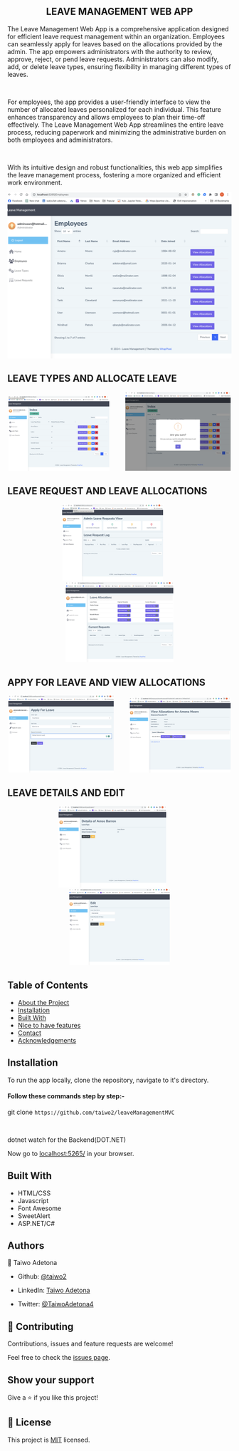 
  <h2 align="center">LEAVE MANAGEMENT WEB APP</h2>
  <p>
The Leave Management Web App is a comprehensive application designed for efficient leave request management within an organization. Employees can seamlessly apply for leaves based on the allocations provided by the admin. The app empowers administrators with the authority to review, approve, reject, or pend leave requests. Administrators can also modify, add, or delete leave types, ensuring flexibility in managing different types of leaves.</p><br/>

<p>For employees, the app provides a user-friendly interface to view the number of allocated leaves personalized for each individual. This feature enhances transparency and allows employees to plan their time-off effectively. The Leave Management Web App streamlines the entire leave process, reducing paperwork and minimizing the administrative burden on both employees and administrators.</p>
</br>
<p>With its intuitive design and robust functionalities, this web app simplifies the leave management process, fostering a more organized and efficient work environment.</p>

<p align="center">
<img class=mobile-image src="./images/employeelist.png" /> 
</p>

## LEAVE TYPES  AND ALLOCATE LEAVE <br/>
<p align="center">
<img class=mobile-image src="./images/leavetypes.png" width="45%" /> &nbsp; &nbsp; &nbsp; &nbsp; <img class=mobile-image src="./images/allocate.png" width="47%" />
</p>

## LEAVE REQUEST AND  LEAVE ALLOCATIONS<br/>
<p align="center">
<img class=mobile-image src="./images/adminleaverequest.png" width="45%" /> &nbsp; &nbsp; &nbsp; &nbsp; <img class=mobile-image src="./images/allocations.png" width="48%" />
</p>

## APPY FOR LEAVE AND VIEW ALLOCATIONS<br/>
<p align="center">
<img class=mobile-image src="./images/applyleave.png" width="47%" /> &nbsp; &nbsp; &nbsp; &nbsp; <img class=mobile-image src="./images/viewalocations.png" width="45%" />
</p>

## LEAVE DETAILS AND EDIT <br/>
<p align="center">
<img class=mobile-image src="./images/Details.png" width="48%" /> &nbsp; &nbsp; &nbsp; &nbsp; <img class=mobile-image src="./images/edit.png" width="45%" />
</p>



<!-- TABLE OF CONTENTS -->
## Table of Contents

* [About the Project](#about-the-project)
* [Installation](#installation)
* [Built With](#built-with)
* [Nice to have features](#nice-to-have-features)
* [Contact](#authors)
* [Acknowledgements](#acknowledgments)


<!-- INSTALLATION -->

## Installation

To run the app locally, clone the repository, navigate to it's directory.

#### Follow these commands step by step:-


git clone `https://github.com/taiwo2/leaveManagementMVC`<br>

<br>


dotnet watch for the Backend(DOT.NET)<br>

Now go to [localhost:5265/](http://localhost:5265) in your browser.


<!-- BUILD WITH -->

## Built With

- HTML/CSS
- Javascript
- Font Awesome
- SweetAlert
- ASP.NET/C#


<!-- CONTACT -->
## Authors
👤 Taiwo Adetona

- Github: [@taiwo2](https://github.com/taiwo2)

- LinkedIn: [Taiwo Adetona](https://www.linkedin.com/in/taiwo-adetona/)

- Twitter: [@TaiwoAdetona4](https://twitter.com/TaiwoAdetona4/)

<!-- acknowledgments -->

## 🤝 Contributing

Contributions, issues and feature requests are welcome!

Feel free to check the [issues page](issues/).


## Show your support

Give a ⭐️ if you like this project!

## 📝 License

This project is [MIT](https://opensource.org/licenses/MIT) licensed.
